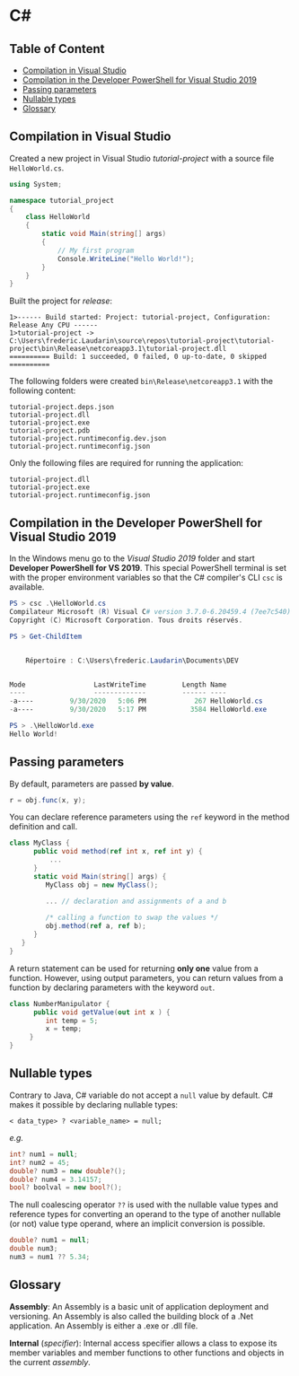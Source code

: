 <h1>C#</h1>

<h2>Table of Content</h2>

- [Compilation in Visual Studio](#compilation-in-visual-studio)
- [Compilation in the Developer PowerShell for Visual Studio 2019](#compilation-in-the-developer-powershell-for-visual-studio-2019)
- [Passing parameters](#passing-parameters)
- [Nullable types](#nullable-types)
- [Glossary](#glossary)

## Compilation in Visual Studio

Created a new project in Visual Studio *tutorial-project* with a source file `HelloWorld.cs`.

```C#
using System;

namespace tutorial_project
{
    class HelloWorld
    {
        static void Main(string[] args)
        {
            // My first program
            Console.WriteLine("Hello World!");
        }
    }
}
```

Built the project for *release*:

```
1>------ Build started: Project: tutorial-project, Configuration: Release Any CPU ------
1>tutorial-project -> C:\Users\frederic.Laudarin\source\repos\tutorial-project\tutorial-project\bin\Release\netcoreapp3.1\tutorial-project.dll
========== Build: 1 succeeded, 0 failed, 0 up-to-date, 0 skipped ==========
```

The following folders were created `bin\Release\netcoreapp3.1` with the following content:

```
tutorial-project.deps.json
tutorial-project.dll
tutorial-project.exe
tutorial-project.pdb
tutorial-project.runtimeconfig.dev.json
tutorial-project.runtimeconfig.json
```

Only the following files are required for running the application:

```
tutorial-project.dll
tutorial-project.exe
tutorial-project.runtimeconfig.json
```

## Compilation in the Developer PowerShell for Visual Studio 2019

In the Windows menu go to the *Visual Studio 2019* folder and start **Developer PowerShell for VS 2019**. This special PowerShell terminal is set with the proper environment variables so that the C# compiler's CLI `csc` is available.

```PowerShell
PS > csc .\HelloWorld.cs
Compilateur Microsoft (R) Visual C# version 3.7.0-6.20459.4 (7ee7c540)
Copyright (C) Microsoft Corporation. Tous droits réservés.

PS > Get-ChildItem


    Répertoire : C:\Users\frederic.Laudarin\Documents\DEV


Mode                 LastWriteTime         Length Name
----                 -------------         ------ ----
-a----         9/30/2020   5:06 PM            267 HelloWorld.cs
-a----         9/30/2020   5:17 PM           3584 HelloWorld.exe

PS > .\HelloWorld.exe
Hello World!
```

## Passing parameters

By default, parameters are passed **by value**.

```C#
r = obj.func(x, y);
```

You can declare reference parameters using the `ref` keyword in the method definition and call.

```C#
class MyClass {
      public void method(ref int x, ref int y) {
          ...
      }
      static void Main(string[] args) {
         MyClass obj = new MyClass();

         ... // declaration and assignments of a and b
         
         /* calling a function to swap the values */
         obj.method(ref a, ref b);
      }
   }
}
```

A return statement can be used for returning **only one** value from a function. However, using output parameters, you can return values from a function by declaring parameters with the keyword `out`.

```C#
class NumberManipulator {
      public void getValue(out int x ) {
         int temp = 5;
         x = temp;
     }
}
```

## Nullable types

Contrary to Java, C# variable do not accept a `null` value by default. C# makes it possible by declaring nullable types:

```
< data_type> ? <variable_name> = null;
```

*e.g.*

```C#
int? num1 = null;
int? num2 = 45;
double? num3 = new double?();
double? num4 = 3.14157;
bool? boolval = new bool?();
```

The null coalescing operator `??` is used with the nullable value types and reference types for converting an operand to the type of another nullable (or not) value type operand, where an implicit conversion is possible.

```C#
double? num1 = null;
double num3;
num3 = num1 ?? 5.34;
```

## Glossary

**Assembly**: An Assembly is a basic unit of application deployment and versioning. An Assembly is also called the building block of a .Net application. An Assembly is either a .exe or .dll file.

**Internal** (*specifier*): Internal access specifier allows a class to expose its member variables and member functions to other functions and objects in the current *assembly*.

